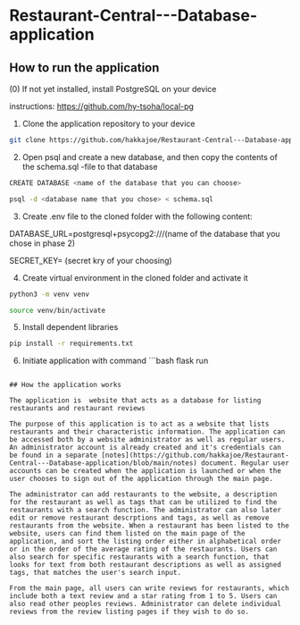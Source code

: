 # Restaurant-Central---Database-application

## How to run the application

(0) If not yet installed, install PostgreSQL on your device

instructions: https://github.com/hy-tsoha/local-pg

1. Clone the application repository to your device


```bash
git clone https://github.com/hakkajoe/Restaurant-Central---Database-application
```

2. Open psql and create a new database, and then copy the contents of the schema.sql -file to that database

```bash
CREATE DATABASE <name of the database that you can choose>
```
```bash
psql -d <database name that you chose> < schema.sql
```

3. Create .env file to the cloned folder with the following content:


DATABASE_URL=postgresql+psycopg2:///(name of the database that you chose in phase 2)

SECRET_KEY= (secret kry of your choosing)


4. Create virtual environment in the cloned folder and activate it

```bash
python3 -m venv venv
```
```bash
source venv/bin/activate
```

5. Install dependent libraries

```bash
pip install -r requirements.txt
```

6. Initiate application with command ```bash
flask run
```

## How the application works

The application is  website that acts as a database for listing restaurants and restaurant reviews

The purpose of this application is to act as a website that lists restaurants and their characteristic information. The application can be accessed both by a website administrator as well as regular users. An administrator account is already created and it's credentials can be found in a separate [notes](https://github.com/hakkajoe/Restaurant-Central---Database-application/blob/main/notes) document. Regular user accounts can be created when the application is launched or when the user chooses to sign out of the application through the main page. 

The administrator can add restaurants to the website, a description for the restaurant as well as tags that can be utilized to find the restaurants with a search function. The administrator can also later edit or remove restaurant descrptions and tags, as well as remove restaurants from the website. When a restaurant has been listed to the website, users can find them listed on the main page of the application, and sort the listing order either in alphabetical order or in the order of the average rating of the restaurants. Users can also search for specific restaurants with a search function, that looks for text from both restaurant descriptions as well as assigned tags, that matches the user's search input. 

From the main page, all users can write reviews for restaurants, which include both a text review and a star rating from 1 to 5. Users can also read other peoples reviews. Administrator can delete individual reviews from the review listing pages if they wish to do so. 
